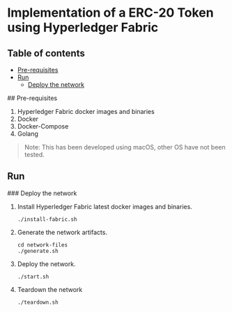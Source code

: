 # Implementation of a ERC-20 Token using Hyperledger Fabric

## Table of contents

- [Pre-requisites](#pre-requisites)
- [Run](#run)
    - [Deploy the network](#deploy-the-network)

## Pre-requisites

1. Hyperledger Fabric docker images and binaries
1. Docker
1. Docker-Compose
1. Golang

> Note: This has been developed using macOS, other OS have not been tested.

## Run

### Deploy the network

1. Install Hyperledger Fabric latest docker images and binaries.
    ```shell
    ./install-fabric.sh
    ```
1. Generate the network artifacts.
    ```shell
    cd network-files
    ./generate.sh
    ```
1. Deploy the network.
    ```shell
    ./start.sh
    ```
1. Teardown the network
    ```shell
    ./teardown.sh
    ```


